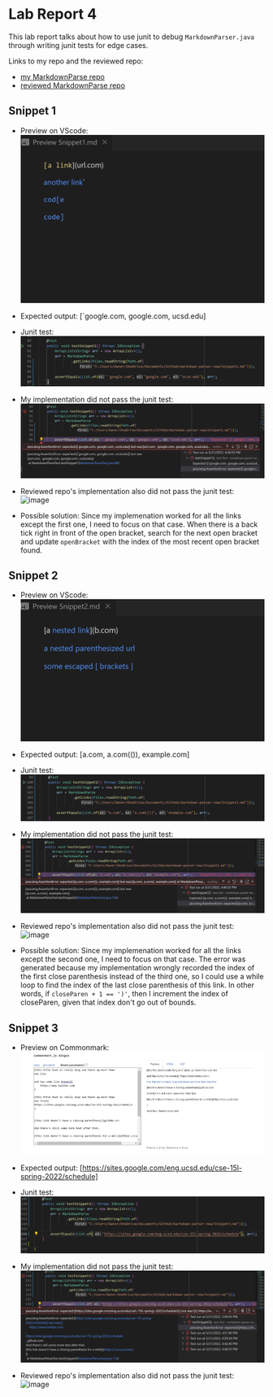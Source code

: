 # Lab Report 4

This lab report talks about how to use junit to debug `MarkdownParser.java` through writing junit tests for edge cases.

Links to my repo and the reviewed repo:
* [my MarkdownParse repo](https://github.com/Rena2025/markdown-parser-new)
* [reviewed MarkdownParse repo](https://github.com/ayushs2725/markdown-parser)

## Snippet 1
* Preview on VScode: ![image](lab4-2.png)
* Expected output: [`google.com, google.com, ucsd.edu]

* Junit test:
![image](lab4-5.1.png)

* My implementation did not pass the junit test:
![image](lab4-5.1.2.png)

* Reviewed repo's implementation also did not pass the junit test:
![image]()

* Possible solution: Since my implemenation worked for all the links except the first one, I need to focus on that case. When there is a back tick right in front of the open bracket, search for the next open bracket and update `openBracket` with the index of the most recent open bracket found.

## Snippet 2
* Preview on VScode: ![image](lab4-3.png)
* Expected output: [a.com, a.com(()), example.com]

* Junit test:
![image](lab4-5.2.png)

* My implementation did not pass the junit test:
![image](lab4-5.2.2.png)

* Reviewed repo's implementation also did not pass the junit test:
![image]()

* Possible solution: Since my implemenation worked for all the links except the second one, I need to focus on that case. The error was generated because my implementation wrongly recorded the index of the first close parenthesis instead of the third one, so I could use a while loop to find the index of the last close parenthesis of this link. In other words, if `closeParen + 1 == ')'`, then I increment the index of closeParen, given that index don't go out of bounds. 

## Snippet 3
* Preview on Commonmark: ![image](lab4-snippet3.png)
* Expected output: [https://sites.google.com/eng.ucsd.edu/cse-15l-spring-2022/schedule]

* Junit test:
![image](lab4-snippet3junit.png)

* My implementation did not pass the junit test:
![image](lab4-snippet3error.png)

* Reviewed repo's implementation also did not pass the junit test:
![image]()

